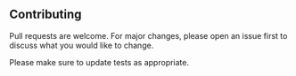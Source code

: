 














## Contributing
Pull requests are welcome. For major changes, please open an issue first to discuss what you would like to change.

Please make sure to update tests as appropriate.
